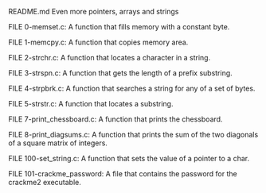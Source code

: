 README.md Even more pointers, arrays and strings

FILE 0-memset.c: A function that fills memory with a constant byte.

FILE 1-memcpy.c: A function that copies memory area.

FILE 2-strchr.c: A function that locates a character in a string.

FILE 3-strspn.c: A function that gets the length of a prefix substring.

FILE 4-strpbrk.c: A function that searches a string for any of a set of bytes.

FILE 5-strstr.c: A function that locates a substring.

FILE 7-print_chessboard.c: A function that prints the chessboard.

FILE 8-print_diagsums.c: A function that prints the sum of the two diagonals of a square matrix of integers.

FILE 100-set_string.c: A function that sets the value of a pointer to a char.

FILE 101-crackme_password: A file that contains the password for the crackme2 executable.

